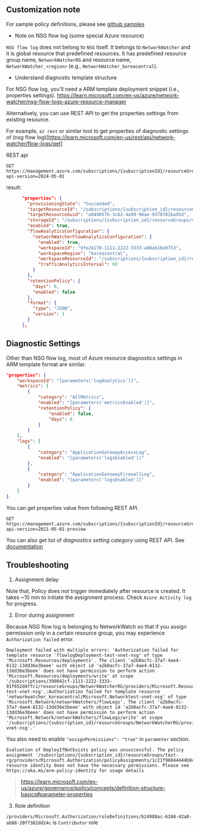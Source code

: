 ## Customization note

For sample policy definitions, please see [github samples](https://github.com/Azure/azure-policy/tree/master/samples/Monitoring)

- Note on NSG flow log (some special Azure resource)

`NSG flow log` does not belong to `NSG` itself. It belongs to `NetworkWatcher` and it is global resource that predefined resources. It has predefined resource group name, `NetworkWatcherRG` and resource name, `NetworkWatcher_<region>` (e.g., `NetworkWatcher_koreacentral`).

- Understand diagnostic template structure

For NSG flow log, you'll need a ARM template deployment snippet (i.e., properties settings). https://learn.microsoft.com/en-us/azure/network-watcher/nsg-flow-logs-azure-resource-manager

Alternatively, you can use REST API to get the properties settings from existing resource.

For example, `az rest` or similar tool to get properties of diagnostic settings of (nsg flow log)[https://learn.microsoft.com/en-us/rest/api/network-watcher/flow-logs/get]

REST api
```
GET https://management.azure.com/subscriptions/{subscriptionId}/resourceGroups/{resourceGroupName}/providers/Microsoft.Network/networkWatchers/{networkWatcherName}/flowLogs/{flowLogName}?api-version=2024-05-01
```

result:
```json
      "properties": {
        "provisioningState": "Succeeded",
        "targetResourceId": "/subscriptions/{subscription_id}/resourceGroups/test-rg/providers/Microsoft.Network/networkSecurityGroups/test-vnet-nsg",
        "targetResourceGuid": "a8490576-3c62-4a99-96ae-9370781ba95d",
        "storageId": "/subscriptions/{subscription_id}/resourceGroups/demo-loganalytics/providers/Microsoft.Storage/storageAccounts/stordemo",
        "enabled": true,
        "flowAnalyticsConfiguration": {
          "networkWatcherFlowAnalyticsConfiguration": {
            "enabled": true,
            "workspaceId": "9fe24170-1111-2222-3333-a80ab16e9753",
            "workspaceRegion": "koreacentral",
            "workspaceResourceId": "/subscriptions/{subscription_id}/resourcegroups/demo-la-rg/providers/microsoft.operationalinsights/workspaces/demo-la",
            "trafficAnalyticsInterval": 60
          }
        },
        "retentionPolicy": {
          "days": 0,
          "enabled": false
        },
        "format": {
          "type": "JSON",
          "version": 1
        }
      },
```
## Diagnostic Settings

Other than NSG flow log, most of Azure resource diagnostics settings in ARM template format are similar.

```json
"properties": {
    "workspaceId": "[parameters('logAnalytics')]",
    "metrics": [
        {
            "category": "AllMetrics",
            "enabled": "[parameters('metricsEnabled')]",
            "retentionPolicy": {
                "enabled": false,
                "days": 0
            }
        }
    ],
    "logs": [
        {
            "category": "ApplicationGatewayAccessLog",
            "enabled": "[parameters('logsEnabled')]"
        },
        {
            "category": "ApplicationGatewayFirewallLog",
            "enabled": "[parameters('logsEnabled')]"
        }                                            
    ]
}
```

You can get properties value from following REST API.

```
GET https://management.azure.com/subscriptions/{subscriptionId}/resourceGroups/{resourceGroupName}/providers/{resourceType}/{resourceName}/providers/Microsoft.Insights/diagnosticSettings/{name}?api-version=2021-05-01-preview
```

You can also get list of _diagnostics setting category_ using REST API. See [documentation](https://learn.microsoft.com/en-us/rest/api/monitor/diagnostic-settings-category/list)

## Troubleshooting

1. Assignment delay

Note that, Policy does not trigger immediately after resource is created. It takes ~10 min to initiate the assignment process. Check `Azure Activity log` for progress.

2. Error during assignment

Because NSG flow log is belonging to NetworkWatch so that if you assign permission only in a certain resource group, you may experience `Authorization failed` error.

```
Deployment failed with multiple errors: 'Authorization failed for template resource 'flowlogDeployment-test-vnet-nsg' of type 'Microsoft.Resources/deployments'. The client 'a2b0acfc-37a7-4ae4-8132-13dd36e3beee' with object id 'a2b0acfc-37a7-4ae4-8132-13dd36e3beee' does not have permission to perform action 'Microsoft.Resources/deployments/write' at scope '/subscriptions/399042cf-1111-2222-3333-91f652d4ffc1/resourceGroups/NetworkWatcherRG/providers/Microsoft.Resources/deployments/flowlogDeployment-test-vnet-nsg'.:Authorization failed for template resource 'networkwatcher_koreacentral/Microsoft.Networktest-vnet-nsg' of type 'Microsoft.Network/networkWatchers/flowLogs'. The client 'a2b0acfc-37a7-4ae4-8132-13dd36e3beee' with object id 'a2b0acfc-37a7-4ae4-8132-13dd36e3beee' does not have permission to perform action 'Microsoft.Network/networkWatchers/flowLogs/write' at scope '/subscriptions/{subscription_id}/resourceGroups/NetworkWatcherRG/providers/Microsoft.Network/networkWatchers/networkwatcher_koreacentral/flowLogs/Microsoft.Networktest-vnet-nsg'.'
```

You also need to enable `"assignPermissions": "true"` in `parameter` section. 

```
Evaluation of DeployIfNotExists policy was unsuccessful. The policy assignment '/subscriptions/{subscription_id}/resourceGroups/test-rg/providers/Microsoft.Authorization/policyAssignments/1c21f96844444b0cb677bb53/' resource identity does not have the necessary permissions. Please see https://aka.ms/arm-policy-identity for usage details
```

> https://learn.microsoft.com/en-us/azure/governance/policy/concepts/definition-structure-basics#parameter-properties

3. Role definition

`/providers/Microsoft.Authorization/roleDefinitions/b24988ac-6180-42a0-ab88-20f7382dd24c` is `Contributor` role